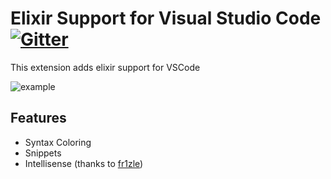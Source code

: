 # Elixir Support for Visual Studio Code [![Gitter](https://img.shields.io/gitter/room/nwjs/nw.js.svg?style=flat-square)](https://gitter.im/vscode-elixir/Lobby)
This extension adds elixir support for VSCode

 ![example](https://raw.githubusercontent.com/mat-mcloughlin/vscode-elixir/master/images/example.png)

## Features

* Syntax Coloring
* Snippets
* Intellisense (thanks to [fr1zle](https://github.com/fr1zle))
